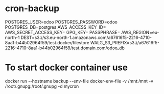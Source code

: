 # cron-backup

POSTGRES_USER=odoo
POSTGRES_PASSWORD=odoo
POSTGRES_DB=postgres
AWS_ACCESS_KEY_ID=
AWS_SECRET_ACCESS_KEY=
GPG_KEY=
PASSPHRASE=
AWS_REGION=eu-north-1
DEST=s3://s3.eu-north-1.amazonaws.com/a67616f5-2216-4710-8aa1-b44b02964f59/test.docker/filestore
WALG_S3_PREFIX=s3://a67616f5-2216-4710-8aa1-b44b02964f59/test.domain.com/odoo_db


# To start docker container use
docker run --hostname backup --env-file docker-env-file -v /mnt:/mnt -v /root/.gnupg:/root/.gnupg -d mycron
